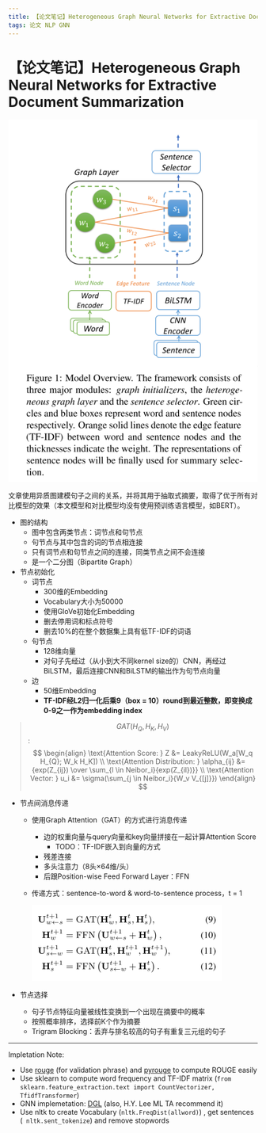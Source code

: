 ```yaml
---
title: 【论文笔记】Heterogeneous Graph Neural Networks for Extractive Document Summarization
tags: 论文 NLP GNN
---
```


# 【论文笔记】Heterogeneous Graph Neural Networks for Extractive Document Summarization

![模型结构](/assets/images/mdref/image-20200914153702221.png)

文章使用异质图建模句子之间的关系，并将其用于抽取式摘要，取得了优于所有对比模型的效果（本文模型和对比模型均没有使用预训练语言模型，如BERT）。

* 图的结构
  * 图中包含两类节点：词节点和句节点
  * 句节点与其中包含的词的节点相连接
  * 只有词节点和句节点之间的连接，同类节点之间不会连接
  * 是一个二分图（Bipartite Graph）
* 节点初始化
  * 词节点
    * 300维的Embedding
    * Vocabulary大小为50000
    * 使用GloVe初始化Embedding
    * 删去停用词和标点符号
    * 删去10%的在整个数据集上具有低TF-IDF的词语
  * 句节点
    * 128维向量
    * 对句子先经过（从小到大不同kernel size的）CNN，再经过BiLSTM，最后连接CNN和BiLSTM的输出作为句节点向量
  * 边
    * 50维Embedding
    * **TF-IDF经L2归一化后乘9（box = 10）round到最近整数，即变换成0-9之一作为embedding index**

> $$GAT(H_Q, H_K, H_V)$$:
> $$
> \begin{align}
> \text{Attention Score: } Z &= LeakyReLU(W_a[W_q H_{Q}; W_k H_K]) \\
> \text{Attention Distribution: } \alpha_{ij} &= {exp(Z_{ij}) \over \sum_{l \in Neibor_i}{exp(Z_{il})}} \\
> \text{Attention Vector: } u_i &= \sigma(\sum_{j \in Neibor_i}{W_v V_{[j]}})
> \end{align}
> $$

* 节点间消息传递
  * 使用Graph Attention（GAT）的方式进行消息传递

    * 边的权重向量与query向量和key向量拼接在一起计算Attention Score
      * TODO：TF-IDF嵌入到向量的方式
    * 残差连接
    * 多头注意力（8头×64维/头）
    * 后跟Position-wise Feed Forward Layer：FFN

  * 传递方式：sentence-to-word & word-to-sentence process，t = 1

    ![image-20200914162347139](/assets/images/mdref/image-20200914162347139.png)

* 节点选择

  * 句子节点特征向量被线性变换到一个出现在摘要中的概率
  * 按照概率排序，选择前K个作为摘要
  * Trigram Blocking：丢弃与排名较高的句子有重复三元组的句子



------------------------------------------------------------------------------------------

Impletation Note: 

* Use [rouge](https://github.com/pltrdy/rouge) (for validation phrase) and [pyrouge](https://github.com/bheinzerling/pyrouge) to compute ROUGE easily
* Use sklearn to compute word frequency and TF-IDF matrix (`from sklearn.feature_extraction.text import CountVectorizer, TfidfTransformer`)
* GNN implemetation: [DGL](http://dgl.ai) (also, H.Y. Lee ML TA recommend it)
* Use nltk to create Vocabulary (`nltk.FreqDist(allword)`) , get sentences (` nltk.sent_tokenize`) and remove stopwords